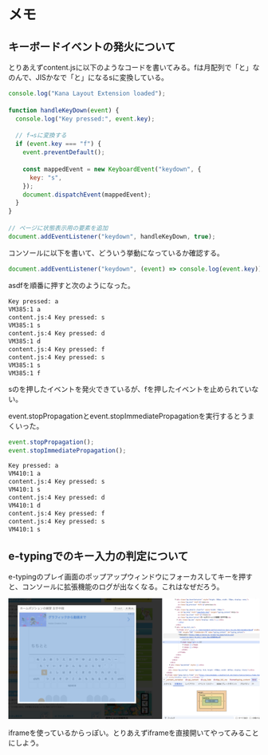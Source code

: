 # メモ

## キーボードイベントの発火について

とりあえずcontent.jsに以下のようなコードを書いてみる。fは月配列で「と」なのんで、JISかなで「と」になるsに変換している。

```js
console.log("Kana Layout Extension loaded");

function handleKeyDown(event) {
  console.log("Key pressed:", event.key);

  // f→sに変換する
  if (event.key === "f") {
    event.preventDefault();

    const mappedEvent = new KeyboardEvent("keydown", {
      key: "s",
    });
    document.dispatchEvent(mappedEvent);
  }
}

// ページに状態表示用の要素を追加
document.addEventListener("keydown", handleKeyDown, true);
```

コンソールに以下を書いて、どういう挙動になっているか確認する。

```js
document.addEventListener("keydown", (event) => console.log(event.key))
```

asdfを順番に押すと次のようになった。

```text
Key pressed: a
VM385:1 a
content.js:4 Key pressed: s
VM385:1 s
content.js:4 Key pressed: d
VM385:1 d
content.js:4 Key pressed: f
content.js:4 Key pressed: s
VM385:1 s
VM385:1 f
```

sのを押したイベントを発火できているが、fを押したイベントを止められていない。

event.stopPropagationとevent.stopImmediatePropagationを実行するとうまくいった。

```js
event.stopPropagation();
event.stopImmediatePropagation();
```

```text
Key pressed: a
VM410:1 a
content.js:4 Key pressed: s
VM410:1 s
content.js:4 Key pressed: d
VM410:1 d
content.js:4 Key pressed: f
content.js:4 Key pressed: s
VM410:1 s
```

## e-typingでのキー入力の判定について

e-typingのプレイ画面のポップアップウィンドウにフォーカスしてキーを押すと、コンソールに拡張機能のログが出なくなる。これはなぜだろう。


![alt text](images/image.png)

iframeを使っているからっぽい。とりあえずiframeを直接開いてやってみることにしよう。
